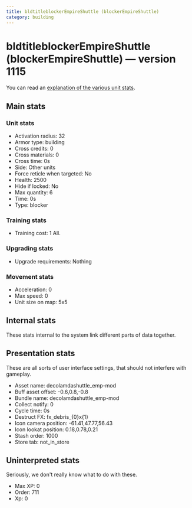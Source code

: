 ```yaml
---
title: bldtitleblockerEmpireShuttle (blockerEmpireShuttle)
category: building
---
```


# bldtitleblockerEmpireShuttle (blockerEmpireShuttle) — version 1115

You can read an [explanation  of the various unit stats](unitexplained.md).

## Main stats

### Unit stats

  * Activation radius: 32
  * Armor type: building
  * Cross credits: 0
  * Cross materials: 0
  * Cross time: 0s
  * Side: Other units
  * Force reticle when targeted: No
  * Health: 2500
  * Hide if locked: No
  * Max quantity: 6
  * Time: 0s
  * Type: blocker

### Training stats

  * Training cost: 1 All.

### Upgrading stats

  * Upgrade requirements: Nothing

### Movement stats

  * Acceleration: 0
  * Max speed: 0
  * Unit size on map: 5x5

## Internal stats

These stats internal to the system link different parts of data together.


## Presentation stats

These are all sorts of user interface settings, that should not interfere with gameplay.

  * Asset name: decolamdashuttle_emp-mod
  * Buff asset offset: -0.6,0.8,-0.8
  * Bundle name: decolamdashuttle_emp-mod
  * Collect notify: 0
  * Cycle time: 0s
  * Destruct FX: fx_debris_{0}x{1}
  * Icon camera position: -61.41,47.77,56.43
  * Icon lookat position: 0.18,0.78,0.21
  * Stash order: 1000
  * Store tab: not_in_store

## Uninterpreted stats

Seriously, we don't really know what to do with these.

  * Max XP: 0
  * Order: 711
  * Xp: 0

